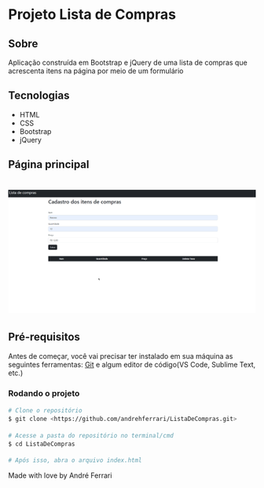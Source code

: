 <h1>Projeto Lista de Compras</h1>

## Sobre
<p>Aplicação construída em Bootstrap e jQuery de uma lista de compras que acrescenta itens na página por meio de um formulário</p>

## Tecnologias 
- HTML
- CSS
- Bootstrap
- jQuery

## Página principal
<h1>
    <img alt='readme' title='readme' src='./assets/home.gif'/>
</h1>

## Pré-requisitos
Antes de começar, você vai precisar ter instalado em sua máquina as seguintes ferramentas:
[Git](https://git-scm.com) e algum editor de código(VS Code, Sublime Text, etc.)


### Rodando o projeto

```bash
# Clone o repositório
$ git clone <https://github.com/andrehferrari/ListaDeCompras.git>

# Acesse a pasta do repositório no terminal/cmd
$ cd ListaDeCompras

# Após isso, abra o arquivo index.html
```

Made with love by André Ferrari